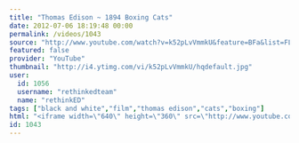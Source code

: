 ```yaml
---
title: "Thomas Edison ~ 1894 Boxing Cats"
date: 2012-07-06 18:19:48 00:00
permalink: /videos/1043
source: "http://www.youtube.com/watch?v=k52pLvVmmkU&feature=BFa&list=FLQ6JOEHtEu8F9vGX78IBBnQ"
featured: false
provider: "YouTube"
thumbnail: "http://i4.ytimg.com/vi/k52pLvVmmkU/hqdefault.jpg"
user:
  id: 1056
  username: "rethinkedteam"
  name: "rethinkED"
tags: ["black and white","film","thomas edison","cats","boxing"]
html: "<iframe width=\"640\" height=\"360\" src=\"http://www.youtube.com/embed/k52pLvVmmkU?wmode=transparent&fs=1&feature=oembed\" frameborder=\"0\" allowfullscreen></iframe>"
id: 1043
---
```


